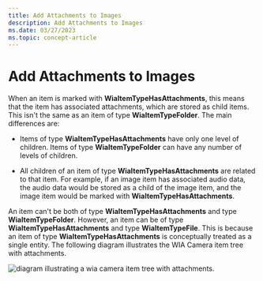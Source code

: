 ```yaml
---
title: Add Attachments to Images
description: Add Attachments to Images
ms.date: 03/27/2023
ms.topic: concept-article
---
```


# Add Attachments to Images

When an item is marked with **WiaItemTypeHasAttachments**, this means that the item has associated attachments, which are stored as child items. This isn't the same as an item of type **WiaItemTypeFolder**. The main differences are:

- Items of type **WiaItemTypeHasAttachments** have only one level of children. Items of type **WiaItemTypeFolder** can have any number of levels of children.

- All children of an item of type **WiaItemTypeHasAttachments** are related to that item. For example, if an image item has associated audio data, the audio data would be stored as a child of the image item, and the image item would be marked with **WiaItemTypeHasAttachments**.

An item can't be both of type **WiaItemTypeHasAttachments** and type **WiaItemTypeFolder**. However, an item can be of type **WiaItemTypeHasAttachments** and type **WiaItemTypeFile**. This is because an item of type **WiaItemTypeHasAttachments** is conceptually treated as a single entity. The following diagram illustrates the WIA Camera item tree with attachments.

![diagram illustrating a wia camera item tree with attachments.](images/camera-tree-attachments.png)
